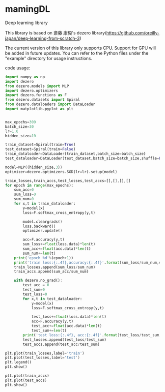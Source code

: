 # mamingDL

Deep learning library 

This library is based on 斎藤 康毅's dezero library(https://github.com/oreilly-japan/deep-learning-from-scratch-3)

The current version of this library only supports CPU. Support for GPU will be added in future updates. You can refer to the Python files under the "example" directory for usage instructions.

code usage:

```python
import numpy as np
import dezero
from dezero.models import MLP
import dezero.optimizers
import dezero.functions as F
from dezero.datasets import Spiral
from dezero.dataloaders import DataLoader
import matplotlib.pyplot as plt


max_epochs=300
batch_size=30
lr=1.0
hidden_size=10

train_dataset=Spiral(train=True)
test_dataset=Spiral(train=False)
train_dataloader=DataLoader(train_dataset,batch_size=batch_size)
test_dataloader=DataLoader(test_dataset,batch_size=batch_size,shuffle=False)

model=MLP((hidden_size,3))
optimizer=dezero.optimizers.SGD(lr=lr).setup(model)

train_losses,train_accs,test_losses,test_accs=[],[],[],[]
for epoch in range(max_epochs):
    sum_acc=0
    sum_loss=0
    sum_num=0
    for x,t in train_dataloader:
        y=model(x)
        loss=F.softmax_cross_entropy(y,t)

        model.cleargrads()
        loss.backward()
        optimizer.update()

        acc=F.accuracy(y,t)
        sum_loss+=float(loss.data)*len(t)
        sum_acc+=float(acc.data)*len(t)
        sum_num+=len(t)
    print('epoch %d'%(epoch+1))
    print('train loss:{:.4f},accuracy:{:.4f}'.format(sum_loss/sum_num,sum_acc/sum_num))
    train_losses.append(sum_loss/sum_num)
    train_accs.append(sum_acc/sum_num)

    with dezero.no_grad():
        test_acc = 0
        test_sum=0
        test_loss=0
        for x,t in test_dataloader:
            y=model(x)
            loss=F.softmax_cross_entropy(y,t)

            test_loss+=float(loss.data)*len(t)
            acc=F.accuracy(y,t)
            test_acc+=float(acc.data)*len(t)
            test_sum+=len(t)
        print('test loss:{:.4f}, acc:{:.4f}'.format(test_loss/test_sum,test_acc/test_sum))
        test_losses.append(test_loss/test_sum)
        test_accs.append(test_acc/test_sum)

plt.plot(train_losses,label='train')
plt.plot(test_losses,label='test')
plt.legend()
plt.show()

plt.plot(train_accs)
plt.plot(test_accs)
plt.show()
```

